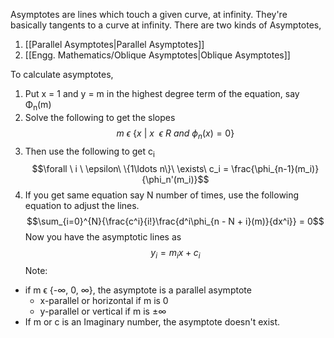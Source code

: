 Asymptotes are lines which touch a given curve, at infinity.
They're basically tangents to a curve at infinity.
There are two kinds of Asymptotes, 
1. [[Parallel Asymptotes|Parallel Asymptotes]]
2. [[Engg. Mathematics/Oblique Asymptotes|Oblique Asymptotes]]

To calculate asymptotes, 
1. Put x = 1 and y = m in the highest degree term of the equation, say &Phi;<sub>n</sub>(m)
2. Solve the following to get the slopes $$m\ \epsilon\ \{x\ |\ x\ \ \epsilon\ R\ and \ \phi_n(x) = 0\}$$
3. Then use the following to get c<sub>i</sub> $$\forall \ i \ \epsilon\ \{1\ldots n\}\ \exists\ c_i = \frac{\phi_{n-1}(m_i)}{\phi_n'(m_i)}$$
4. If you get same equation say N number of times, use the following equation to adjust the lines. $$\sum_{i=0}^{N}{\frac{c^i}{i!}\frac{d^i\phi_{n - N + i}(m)}{dx^i}} = 0$$
Now you have the asymptotic lines as $$y_i = m_ix + c_i$$
Note: 
- if m &varepsilon; {-&infin;, 0, &infin;}, the asymptote is a parallel asymptote
	- x-parallel or horizontal if m is 0
	- y-parallel or vertical if m is &pm;&infin; 	
 - If m or c is an Imaginary number, the asymptote doesn't exist.

